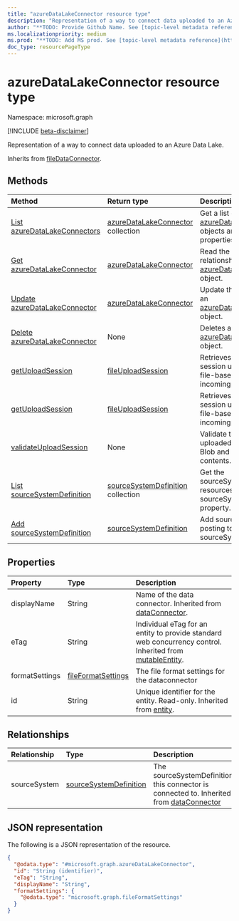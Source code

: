 ```yaml
---
title: "azureDataLakeConnector resource type"
description: "Representation of a way to connect data uploaded to an Azure Data Lake."
author: "**TODO: Provide Github Name. See [topic-level metadata reference](https://msgo.azurewebsites.net/add/document/guidelines/metadata.html#topic-level-metadata)**"
ms.localizationpriority: medium
ms.prod: "**TODO: Add MS prod. See [topic-level metadata reference](https://msgo.azurewebsites.net/add/document/guidelines/metadata.html#topic-level-metadata)**"
doc_type: resourcePageType
---
```


# azureDataLakeConnector resource type

Namespace: microsoft.graph

[!INCLUDE [beta-disclaimer](../../includes/beta-disclaimer.md)]

Representation of a way to connect data uploaded to an Azure Data Lake.


Inherits from [fileDataConnector](../resources/filedataconnector.md).

## Methods
|Method|Return type|Description|
|:---|:---|:---|
|[List azureDataLakeConnectors](../api/azuredatalakeconnector-list.md)|[azureDataLakeConnector](../resources/azuredatalakeconnector.md) collection|Get a list of the [azureDataLakeConnector](../resources/azuredatalakeconnector.md) objects and their properties.|
|[Get azureDataLakeConnector](../api/azuredatalakeconnector-get.md)|[azureDataLakeConnector](../resources/azuredatalakeconnector.md)|Read the properties and relationships of an [azureDataLakeConnector](../resources/azuredatalakeconnector.md) object.|
|[Update azureDataLakeConnector](../api/azuredatalakeconnector-update.md)|[azureDataLakeConnector](../resources/azuredatalakeconnector.md)|Update the properties of an [azureDataLakeConnector](../resources/azuredatalakeconnector.md) object.|
|[Delete azureDataLakeConnector](../api/azuredatalakeconnector-delete.md)|None|Deletes an [azureDataLakeConnector](../resources/azuredatalakeconnector.md) object.|
|[getUploadSession](../api/azuredatalakeconnector-getuploadsession.md)|[fileUploadSession](../resources/fileuploadsession.md)|Retrieves an upload session used to supply file-based data to an incoming flow.|
|[getUploadSession](../api/azuredatalakeconnector-getuploadsession.md)|[fileUploadSession](../resources/fileuploadsession.md)|Retrieves an upload session used to supply file-based data to an incoming flow.|
|[validateUploadSession](../api/azuredatalakeconnector-validateuploadsession.md)|None|Validate the data uploaded to the Azure Blob and clear the blob contents.|
|[List sourceSystemDefinition](../api/azuredatalakeconnector-list-sourcesystem.md)|[sourceSystemDefinition](../resources/sourcesystemdefinition.md) collection|Get the sourceSystemDefinition resources from the sourceSystem navigation property.|
|[Add sourceSystemDefinition](../api/azuredatalakeconnector-post-sourcesystem.md)|[sourceSystemDefinition](../resources/sourcesystemdefinition.md)|Add sourceSystem by posting to the sourceSystem collection.|

## Properties
|Property|Type|Description|
|:---|:---|:---|
|displayName|String|Name of the data connector. Inherited from [dataConnector](../resources/dataconnector.md).|
|eTag|String|Individual eTag for an entity to provide standard web concurrency control. Inherited from [mutableEntity](../resources/mutableentity.md).|
|formatSettings|[fileFormatSettings](../resources/fileformatsettings.md)|The file format settings for the dataconnector|
|id|String|Unique identifier for the entity. Read-only. Inherited from [entity](../resources/entity.md).|

## Relationships
|Relationship|Type|Description|
|:---|:---|:---|
|sourceSystem|[sourceSystemDefinition](../resources/sourcesystemdefinition.md)|The sourceSystemDefinition this connector is connected to. Inherited from [dataConnector](../resources/dataconnector.md)|

## JSON representation
The following is a JSON representation of the resource.
<!-- {
  "blockType": "resource",
  "keyProperty": "id",
  "@odata.type": "microsoft.graph.azureDataLakeConnector",
  "baseType": "microsoft.industryData.fileDataConnector",
  "openType": false
}
-->
``` json
{
  "@odata.type": "#microsoft.graph.azureDataLakeConnector",
  "id": "String (identifier)",
  "eTag": "String",
  "displayName": "String",
  "formatSettings": {
    "@odata.type": "microsoft.graph.fileFormatSettings"
  }
}
```

